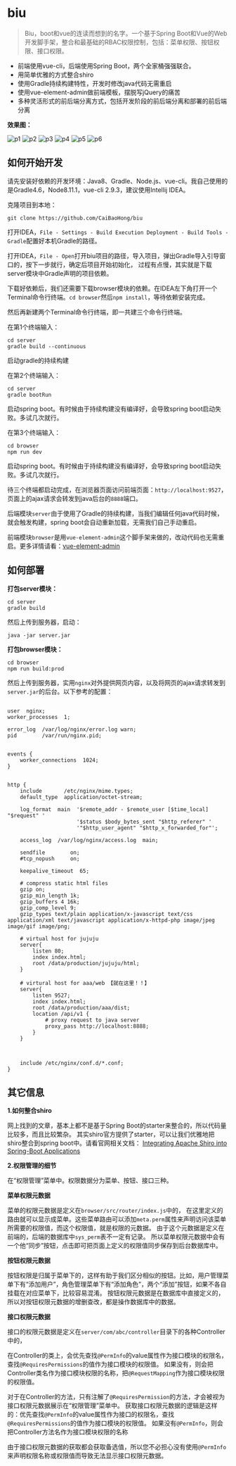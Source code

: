 # biu

>Biu，boot和vue的连读而想到的名字。一个基于Spring Boot和Vue的Web开发脚手架，整合和最基础的RBAC权限控制，包括：菜单权限、按钮权限、接口权限。

- 前端使用vue-cli，后端使用Spring Boot，两个全家桶强强联合。
- 用简单优雅的方式整合shiro
- 使用Gradle持续构建特性，开发时修改java代码无需重启
- 使用vue-element-admin做前端模板，摆脱写jQuery的痛苦
- 多种灵活形式的前后端分离方式，包括开发阶段的前后端分离和部署的前后端分离

**效果图：**

![p1](_doc/image/preview_1.png)
![p2](_doc/image/preview_2.png)
![p3](_doc/image/preview_3.png)
![p4](_doc/image/preview_4.png)
![p5](_doc/image/preview_5.png)
![p6](_doc/image/preview_6.png)

## 如何开始开发

请先安装好依赖的开发环境：Java8、Gradle、Node.js、vue-cli。我自己使用的是Gradle4.6，Node8.11.1，vue-cli 2.9.3，建议使用Intellij IDEA。

克隆项目到本地：

~~~
git clone https://github.com/CaiBaoHong/biu
~~~

打开IDEA，`File - Settings - Build Execution Deployment - Build Tools - Gradle`配置好本机Gradle的路径。

打开IDEA，`File - Open`打开biu项目的路径，导入项目，弹出Gradle导入引导窗口的，按下一步就行，确定后项目开始初始化，
过程有点慢，其实就是下载server模块中Gradle声明的项目依赖。

下载好依赖后，我们还需要下载browser模块的依赖。在IDEA左下角打开一个Terminal命令行终端。`cd browser`然后`npm install`，等待依赖安装完成。

然后再新建两个Terminal命令行终端，即一共建三个命令行终端。

在第1个终端输入：
~~~
cd server
gradle build --continuous
~~~
启动gradle的持续构建


在第2个终端输入：
~~~
cd server
gradle bootRun
~~~
启动spring boot。有时候由于持续构建没有编译好，会导致spring boot启动失败。多试几次就行。


在第3个终端输入：
~~~
cd browser
npm run dev
~~~
启动spring boot。有时候由于持续构建没有编译好，会导致spring boot启动失败。多试几次就行。

待三个终端都启动完成，在浏览器页面访问前端页面：`http://localhost:9527`，页面上的ajax请求会转发到java后台的`8888`端口。

后端模块`server`由于使用了Gradle的持续构建，当我们编辑任何java代码时候，就会触发构建，spring boot会自动重新加载，无需我们自己手动重启。

前端模块`browser`是用`vue-element-admin`这个脚手架来做的，改动代码也无需重启。更多详情请看：[vue-element-admin](https://github.com/PanJiaChen/vue-element-admin)

## 如何部署

**打包server模块：**
~~~
cd server
gradle build
~~~
然后上传到服务器，启动：
~~~
java -jar server.jar
~~~

**打包browser模块：**
~~~
cd browser
npm run build:prod
~~~
然后上传到服务器，实用`nginx`对外提供网页内容，以及将网页的ajax请求转发到`server.jar`的后台。以下参考的配置：

~~~
 
user  nginx;
worker_processes  1;
 
error_log  /var/log/nginx/error.log warn;
pid        /var/run/nginx.pid;
 
 
events {
    worker_connections  1024;
}
 
 
http {
    include       /etc/nginx/mime.types;
    default_type  application/octet-stream;
 
    log_format  main  '$remote_addr - $remote_user [$time_local] "$request" '
                      '$status $body_bytes_sent "$http_referer" '
                      '"$http_user_agent" "$http_x_forwarded_for"';
 
    access_log  /var/log/nginx/access.log  main;
 
    sendfile        on;
    #tcp_nopush     on;
 
    keepalive_timeout  65;
 
    # compress static html files
    gzip on;
    gzip_min_length 1k;
    gzip_buffers 4 16k;
    gzip_comp_level 9;
    gzip_types text/plain application/x-javascript text/css application/xml text/javascript application/x-httpd-php image/jpeg image/gif image/png;    
    
    # virtual host for jujuju
    server{
        listen 80;
        index index.html;
        root /data/production/jujuju/html;
    }
 
    # virtural host for aaa/web 【就在这里！！】
    server{
        listen 9527;       
        index index.html;
        root /data/production/aaa/dist;                
        location /api/v1 {
            # proxy request to java server
            proxy_pass http://localhost:8888;
        }
    }
 
 
 
    include /etc/nginx/conf.d/*.conf;
}
~~~

## 其它信息

**1.如何整合shiro**

网上找到的文章，基本上都不是基于Spring Boot的starter来整合的，所以代码量比较多，而且比较繁杂。
其实shiro官方提供了starter，可以让我们优雅地把shiro整合到spring boot中。请看官网相关文档：
[Integrating Apache Shiro into Spring-Boot Applications](https://shiro.apache.org/spring-boot.html)

**2.权限管理的细节**

在“权限管理”菜单中。权限数据分为菜单、按钮、接口三种。

**菜单权限元数据**

菜单的权限元数据是定义在`browser/src/router/index.js`中的，
在这里定义的路由就可以显示成菜单。这些菜单路由可以添加`meta.perm`属性来声明访问该菜单所需要的权限值，而这个权限值，就是权限的元数据。
由于这个元数据是定义在前端的，后端的数据库中`sys_perm`表不一定有记录。
所以菜单权限元数据中会有一个他“同步”按钮，点击即可把页面上定义的权限值同步保存到后台数据库中。


**按钮权限元数据**

按钮权限是归属于菜单下的，这样有助于我们区分相似的按钮。比如，用户管理菜单下有“添加用户”，角色管理菜单下有“添加角色”，两个“添加”按钮，如果不各自挂载在对应菜单下，比较容易混淆。
按钮权限元数据是在数据库中直接定义的，所以对按钮权限元数据的增删查改，都是操作数据库中的数据。


**接口权限元数据**

接口的权限元数据是定义在`server/com/abc/controller`目录下的各种Controller中的，

在Controller的类上，会优先查找`@PermInfo`的value属性作为接口模块的权限名，查找`@RequiresPermissions`的值作为接口模块的权限值。
如果没有，则会把Controller类名作为接口模块权限的名称，把`@RequestMapping`作为接口模块权限的权限值。

对于在Controller的方法，只有注解了`@RequiresPermission`的方法，才会被视为接口权限元数据展示在“权限管理”菜单中。
获取接口权限元数据的逻辑是这样的：优先查找`@PermInfo`的value属性作为接口的权限名，查找`@RequiresPermissions`的值作为接口模块的权限值。
如果没有`@PermInfo`，则会把Controller方法名作为接口模块权限的名称

由于接口权限元数据的获取都会获取备选值，所以您不必担心没有使用`@PermInfo`来声明权限名称或权限值而导致无法显示接口权限元数据。


